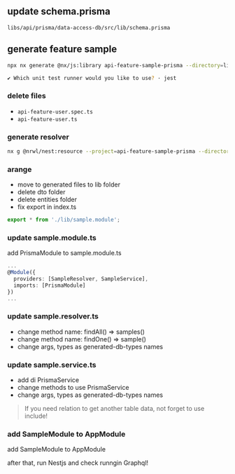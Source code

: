 ## update schema.prisma

`libs/api/prisma/data-access-db/src/lib/schema.prisma`

## generate feature sample

```bash
npx nx generate @nx/js:library api-feature-sample-prisma --directory=libs/api/prisma/feature-sample-prisma --importPath=@libs/api/prisma/feature-sample-prisma --tags=scope:api --bundler=swc

✔ Which unit test runner would you like to use? · jest
```

### delete files

* `api-feature-user.spec.ts`
* `api-feature-user.ts`

### generate resolver

```bash
nx g @nrwl/nest:resource --project=api-feature-sample-prisma --directory=lib --type="graphql-code-first" --crud --name sample-todos
```

### arange

- move to generated files to lib folder
- delete dto folder
- delete entities folder
- fix export in index.ts

```ts
export * from './lib/sample.module';
```

### update sample.module.ts

add PrismaModule to sample.module.ts

```ts
...
@Module({
  providers: [SampleResolver, SampleService],
  imports: [PrismaModule]
})
...
```

### update sample.resolver.ts

* change method name: findAll() => samples()
* change method name: findOne() => sample()
* change args, types as generated-db-types names

### update sample.service.ts

* add di PrismaService
* change methods to use PrismaService
* change args, types as generated-db-types names

> If you need relation to get another table data, not forget to use include!

### add SampleModule to AppModule

add SampleModule to AppModule

after that, run Nestjs and check runngin Graphql!
